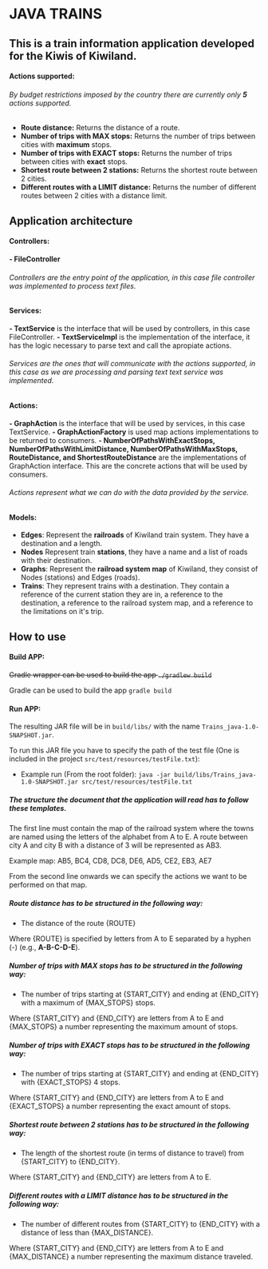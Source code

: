 # JAVA TRAINS

## This is a train information application developed for the Kiwis of Kiwiland.
 
#### Actions supported:

###### By budget restrictions imposed by the country there are currently only **5** actions supported.

 - **Route distance:** Returns the distance of a route. 
 - **Number of trips with MAX stops:** Returns the number of trips between cities with **maximum** stops.
 - **Number of trips with EXACT stops:** Returns the number of trips between cities with **exact** stops.
 - **Shortest route between 2 stations:** Returns the shortest route between 2 cities.
 - **Different routes with a LIMIT distance:** Returns the number of different routes between 2 cities with a distance limit.
 
## Application architecture

#### Controllers:

 **- FileController** 
 
###### Controllers are the entry point of the application, in this case file controller was implemented to process text files.

#### Services:

 **- TextService** is the interface that will be used by controllers, in this case FileController.
 **- TextServiceImpl** is the implementation of the interface, it has the logic necessary to parse text and call the apropiate actions.

###### Services are the ones that will communicate with the actions supported, in this case as we are processing and parsing text text service was implemented.

#### Actions:

 **- GraphAction** is the interface that will be used by services, in this case TextService.
 **- GraphActionFactory** is used map actions implementations to be returned to consumers.
 **- NumberOfPathsWithExactStops, NumberOfPathsWithLimitDistance, NumberOfPathsWithMaxStops, RouteDistance, and ShortestRouteDistance** are the implementations of GraphAction interface. This are the concrete actions that will be used by consumers.

###### Actions represent what we can do with the data provided by the service.

#### Models:
 - **Edges**: Represent the **railroads** of Kiwiland train system. They have a destination and a length.
 - **Nodes** Represent train **stations**, they have a name and a list of roads with their destination.
 - **Graphs**: Represent the **railroad system map** of Kiwiland, they consist of Nodes (stations) and Edges (roads).
 - **Trains**: They represent trains with a destination. They contain a reference of the current station they are in, a reference to the destination, a reference to the railroad system map, and a reference to the limitations on it's trip.
 
 
## How to use

#### Build APP:

~~Gradle wrapper can be used to build the app `./gradlew build`~~

Gradle can be used to build the app `gradle build`

#### Run APP:

The resulting JAR file will be in `build/libs/` with the name `Trains_java-1.0-SNAPSHOT.jar`.

To run this JAR file you have to specify the path of the test file (One is included in the project `src/test/resources/testFile.txt`):

 - Example run (From the root folder): `java -jar build/libs/Trains_java-1.0-SNAPSHOT.jar src/test/resources/testFile.txt`

##### The structure the document that the application will read has to follow these templates.

The first line must contain the map of the railroad system where the towns are named using the letters of the alphabet from A to E. A route between city A and city B with a distance of 3 will be represented as AB3.

Example map: AB5, BC4, CD8, DC8, DE6, AD5, CE2, EB3, AE7

From the second line onwards we can specify the actions we want to be performed on that map.

##### Route distance has to be structured in the following way: 

 - The distance of the route {ROUTE}

Where {ROUTE} is specified by letters from A to E separated by a hyphen (-) (e.g., **A-B-C-D-E**).

##### Number of trips with MAX stops has to be structured in the following way: 

 - The number of trips starting at {START_CITY} and ending at {END_CITY} with a maximum of {MAX_STOPS} stops.
 
Where {START_CITY} and {END_CITY} are letters from A to E and {MAX_STOPS} a number representing the maximum amount of stops.

##### Number of trips with EXACT stops has to be structured in the following way: 

 - The number of trips starting at {START_CITY} and ending at {END_CITY} with {EXACT_STOPS} 4 stops.
 
Where {START_CITY} and {END_CITY} are letters from A to E and {EXACT_STOPS} a number representing the exact amount of stops.

##### Shortest route between 2 stations has to be structured in the following way: 

 - The length of the shortest route (in terms of distance to travel) from {START_CITY} to {END_CITY}.

Where {START_CITY} and {END_CITY} are letters from A to E.

##### Different routes with a LIMIT distance has to be structured in the following way:

 - The number of different routes from {START_CITY} to {END_CITY} with a distance of less than {MAX_DISTANCE}.
 
Where {START_CITY} and {END_CITY} are letters from A to E and {MAX_DISTANCE} a number representing the maximum distance traveled.
